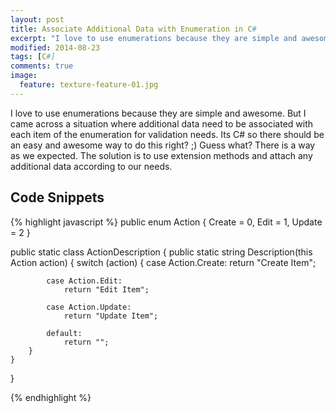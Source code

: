 ```yaml
---
layout: post
title: Associate Additional Data with Enumeration in C#
excerpt: "I love to use enumerations because they are simple and awesome. But I came across a situation where additional data need to be associated with each item of the..."
modified: 2014-08-23
tags: [C#]
comments: true
image:
  feature: texture-feature-01.jpg
---
```

I love to use enumerations because they are simple and awesome. But I came across a situation where additional data need to be associated with each item of the enumeration for validation needs. Its C# so there should be an easy and awesome way to do this right? ;) Guess what? There is a way as we expected. The solution is to use extension methods and attach any additional data according to our needs.
## Code Snippets

{% highlight javascript %}
public enum Action
{
    Create = 0,
    Edit = 1,
    Update = 2
}

public static class ActionDescription
{
    public static string Description(this Action action)
    {
        switch (action)
        {
            case Action.Create:
                return "Create Item";

            case Action.Edit:
                return "Edit Item";

            case Action.Update:
                return "Update Item";

            default:
                return "";
        }
    }
}

{% endhighlight %}
